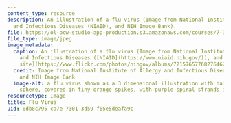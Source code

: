 ```yaml
---
content_type: resource
description: An illustration of a flu virus (Image from National Institute of Allergy
  and Infectious Diseases (NIAID), and NIH Image Bank).
file: https://ol-ocw-studio-app-production.s3.amazonaws.com/courses/7-346-virus-host-interactions-in-infectious-diseases-spring-2013/0db8c795ca7e73013d59f65e5deafa9c_7-346s13.jpg
file_type: image/jpeg
image_metadata:
  caption: An illustration of a flu virus (Image from National Institute of Allergy
    and Infectious Diseases ([NIAID](https://www.niaid.nih.gov/)), and [NIH Flickr
    site](https://www.flickr.com/photos/nihgov/albums/72157657768276462)).
  credit: Image from National Institute of Allergy and Infectious Diseases (NIAID),
    and NIH Image Bank
  image-alt: a flu virus shown as a 3 dimensional illustration with half of a blue-green
    sphere, covered in tiny orange spikes, with purple spiral strands inside the sphere.
resourcetype: Image
title: Flu Virus
uid: 0db8c795-ca7e-7301-3d59-f65e5deafa9c
---
```

